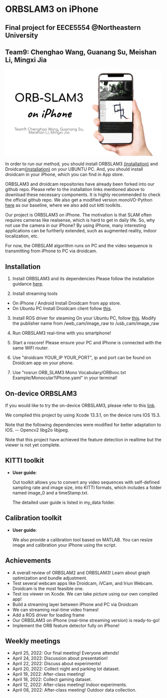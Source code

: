 # ORBSLAM3 on iPhone
## Final project for EECE5554 @Northeastern University
## Team9: Chenghao Wang, Guanang Su, Meishan Li, Mingxi Jia


[![Screenshot](./imgs/logo.png)]()

In order to run our method, you should install ORBSLAM3 [(installation)](https://github.com/SaulBatman/ORB_SLAM3) and Droidcam[(installation)](https://github.com/dev47apps/droidcam) on your UBUNTU PC. And, you should install droidcam in your iPhone, which you can find in App store.

ORBSLAM3 and droidcam repositories have already been forked into our github repo. Please refer to the installation links mentioned above to download these necessary components. It is highly recommended to check the official github repo. We also get a modified version monoVO-Python [here](https://github.com/SaulBatman/monoVO-python) as our baseline, where we also add out kitti toolkits. 

Our project is ORBSLAM3 on iPhone. The motivation is that SLAM often requires cameras like realsense, which is hard to get in daily life. So, why not use the camera in our iPhone? By using iPhone, many interesting applications can be furtherly extended, such as augmented reality, indoor localization, etc.

For now, the ORBSLAM algorithm runs on PC and the video sequence is transmitting from iPhone to PC via droidcam.

## Installation
1. Install ORBSLAM3 and its dependencies
Please follow the installation guidance [here](https://github.com/SaulBatman/ORB_SLAM3).

2. Install streaming tools
  * On iPhone / Android
  Install Droidcam from app store.
  * On Ubuntu PC
  Install Droidcam client follow [this](https://github.com/dev47apps/droidcam).

3. Install ROS driver for steaming
  On your Ubuntu PC, follow [this](https://github.com/ros-drivers/video_stream_opencv). Modify the publisher name from /web_cam/image_raw to /usb_cam/image_raw

4. Run ORBSLAM3 real-time with you smartphone!
  1. Start a roscore! Please ensure your PC and iPhone is connected with the same WIFI router.
  2. Use "droidcam YOUR_IP YOUR_PORT", ip and port can be found on Droidcam app on your phone.
  3. Use "rosrun ORB_SLAM3 Mono Vocabulary/ORBvoc.txt Example/Monocular?iPhone.yaml" in your terminal!

## On-device ORBSLAM3
If you would like to try the on-device ORBSLAM3, please refer to this [link](https://drive.google.com/drive/folders/1K5SzPNkahGHBhbs4ry2Aajzvn2mHcwQI?usp=sharing).

We complied this project by using Xcode 13.3.1, on the device runs IOS 15.3.

Note that the following dependencies were modified for better adaptation to IOS. -- Opencv2 libg2o libjpeg.

Note that this project have achieved the feature detection in realtime but the viewer is not yet complete.

## KITTI toolkit
* **User guide**: 

  Out toolkit allows you to convert any video sequences with self-defined sampling rate and image size, into KITTI formats, which includes a folder named image_0 and a timeStamp.txt.

  The detailed user guide is listed in my_data folder.


## Calibration toolkit
* **User guide**: 

  We also provide a calibration tool based on MATLAB. You can resize image and calibration your iPhone using the script.

## Achievements
* A overall review of ORBSLAM2 and ORBSLAM3! Learn about graph optimization and bundle adjustment.
* Test several webcam apps like Droidcam, iVCam, and Iriun Webcam. Droidcam is the most feasible one.
* Test ios viewer on Xcode. We can take picture using our own compiled app!
* Build a streaming layer between iPhone and PC via Droidcam
* We can streaming real-time video frames!
* Add a ROS driver for loading frame
* Our ORBSLAM3 on iPhone (real-time streaming version) is ready-to-go!
* Implement the ORB feature detector fully on iPhone!

## Weekly meetings
* April 25, 2022: Our final meeting! Everyone attends!
* April 24, 2022: Discussion about presentation!
* April 22, 2022: Discuss about experiments!
* April 20, 2022: Collect night and parking lot dataset.
* April 19, 2022: After-class meeting!
* April 18, 2022: Collect gaming dataset.
* April 12, 2022: After-class meeting! Indoor experiments.
* April 08, 2022: After-class meeting! Outdoor data collection.
